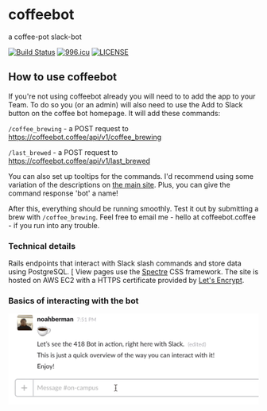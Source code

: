 # coffeebot

a coffee-pot slack-bot 

[![Build Status](https://travis-ci.org/bermannoah/coffee-bot.svg?branch=master)](https://travis-ci.org/bermannoah/coffee-bot)
[![996.icu](https://img.shields.io/badge/link-996.icu-red.svg)](https://996.icu)
[![LICENSE](https://img.shields.io/badge/license-Anti%20996-blue.svg)](https://github.com/bermannoah/coffee-bot/blob/master/LICENSE)

## How to use coffeebot
If you're not using coffeebot already you will need to to add the app to your Team. To do so you (or an admin) will also need to use the Add to Slack button on the coffee bot homepage. It will add these commands:

`/coffee_brewing` - a POST request to https://coffeebot.coffee/api/v1/coffee_brewing

`/last_brewed` - a POST request to https://coffeebot.coffee/api/v1/last_brewed

You can also set up tooltips for the commands. I'd recommend using some variation of the descriptions on [the main site](https://coffeebot.coffee). Plus, you can give the command response 'bot' a name!

After this, everything should be running smoothly. Test it out by submitting a brew with `/coffee_brewing`.  Feel free to email me - hello at coffeebot.coffee - if you run into any trouble.

### Technical details

Rails endpoints that interact with Slack slash commands and store data using PostgreSQL.  [
View pages use the [Spectre](https://picturepan2.github.io/spectre/) CSS framework. The site is hosted on AWS EC2 with a HTTPS certificate provided by [Let's Encrypt](https://letsencrypt.org/).

### Basics of interacting with the bot
![gif of interaction](https://github.com/bermannoah/repo-images/blob/master/cb_basics.gif)
